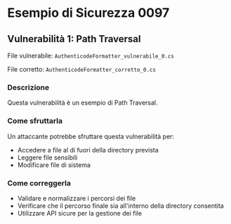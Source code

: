 # Esempio di Sicurezza 0097

## Vulnerabilità 1: Path Traversal

File vulnerabile: `AuthenticodeFormatter_vulnerabile_0.cs`

File corretto: `AuthenticodeFormatter_corretto_0.cs`

### Descrizione

Questa vulnerabilità è un esempio di Path Traversal.

### Come sfruttarla

Un attaccante potrebbe sfruttare questa vulnerabilità per:

- Accedere a file al di fuori della directory prevista
- Leggere file sensibili
- Modificare file di sistema

### Come correggerla

- Validare e normalizzare i percorsi dei file
- Verificare che il percorso finale sia all'interno della directory consentita
- Utilizzare API sicure per la gestione dei file

